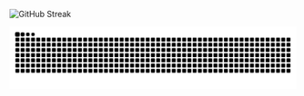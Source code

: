 ![GitHub Streak](https://streak-stats.demolab.com/?user=BSTluo)

<picture>
  <source media="(prefers-color-scheme: dark)" srcset="https://raw.githubusercontent.com/BSTluo/BSTluo/output/github-contribution-grid-snake-dark.svg">
  <source media="(prefers-color-scheme: light)" srcset="https://raw.githubusercontent.com/BSTluo/BSTluo/output/github-contribution-grid-snake.svg">
  <img alt="github contribution grid snake animation" src="https://raw.githubusercontent.com/BSTluo/BSTluo/output/github-contribution-grid-snake.svg">
</picture>
